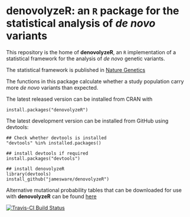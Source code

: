 <!-- README.md is generated from README.Rmd. Please edit that file -->



**denovolyzeR**: an `R` package for the statistical analysis of *de novo* variants
==================================================================================

This repository is the home of **denovolyzeR**, an `R` implementation of a statistical framework for the analysis of *de novo* genetic variants.

The statistical framework is published in [Nature Genetics](http://www.nature.com/doifinder/10.1038/ng.3050)

The functions in this package calculate whether a study population carry more *de novo* variants than expected.

The latest released version can be installed from CRAN with

``` {.r}
install.packages("denovolyzeR")
```

The latest development version can be installed from GitHub using devtools:

``` {.r}
## Check whether devtools is installed
"devtools" %in% installed.packages()

## install devtools if required
install.packages("devtools")

## install denovolyzeR
library(devtools)
install_github("jamesware/denovolyzeR")
```

Alternative mutational probability tables that can be downloaded for use with **denovolyzeR** can be found [here](/alternativeProbabilityTables/)

[![Travis-CI Build Status](https://travis-ci.org/jamesware/denovolyzeR.png?branch=master)](https://travis-ci.org/jamesware/denovolyzeR)
